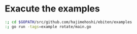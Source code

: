 # Exacute the examples

```sh
:; cd $GOPATH/src/github.com/hajimehoshi/ebiten/examples
:; go run -tags=example rotate/main.go
```
